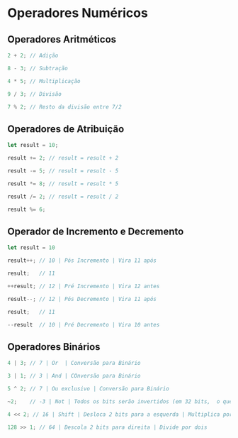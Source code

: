 # Operadores Numéricos

## Operadores Aritméticos
```javascript
2 + 2; // Adição

8 - 3; // Subtração

4 * 5; // Multiplicação

9 / 3; // Divisão

7 % 2; // Resto da divisão entre 7/2 
```

## Operadores de Atribuição
```javascript
let result = 10;

result += 2; // result = result + 2 

result -= 5; // result = result - 5

result *= 8; // result = result * 5

result /= 2; // result = result / 2

result %= 6;
```

## Operador de Incremento e Decremento 
```javascript
let result = 10

result++; // 10 | Pós Incremento | Vira 11 após 

result;   // 11

++result; // 12 | Pré Incremento | Vira 12 antes

result--; // 12 | Pós Decremento | Vira 11 após

result;   // 11

--result  // 10 | Pré Decremento | Vira 10 antes
```

## Operadores Binários
```javascript
4 | 3; // 7 | Or  | Conversão para Binário

3 | 1; // 3 | And | COnversão para Binário

5 ^ 2; // 7 | Ou exclusivo | Conversão para Binário

~2;    // -3 | Not | Todos os bits serão invertidos (em 32 bits,  o que era 0 virou 1, e o que era 1 virou 0)

4 << 2; // 16 | Shift | Desloca 2 bits para a esquerda | Multiplica por dois

128 >> 1; // 64 | Descola 2 bits para direita | Divide por dois
```